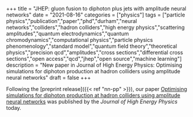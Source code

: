 +++
title = "JHEP: gluon fusion to diphoton plus jets with amplitude neural networks"
date = "2021-08-16"
categories = ["physics"]
tags = ["particle physics","publication","paper","phd","durham","neural networks","colliders","hadron colliders","high energy physics","scattering amplitudes","quantum electrodynamics","quantum chromodynamics","computational physics","particle physics phenomenology","standard model","quantum field theory","theoretical physics","precision qcd","amplitudes","cross sections","differential cross sections","open access","qcd","jhep","open source","machine learning"]
description = "New paper in Journal of High Energy Physics: Optimising simulations for diphoton production at hadron colliders using amplitude neural networks"
draft = false
+++

Following the [preprint release]({{< ref "nn-pp" >}}), our paper [Optimising simulations for diphoton production at hadron colliders using amplitude neural networks](https://link.springer.com/article/10.1007/JHEP08%282021%29066) was published by the *Journal of High Energy Physics* today.
